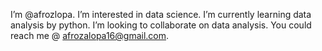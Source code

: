 I’m @afrozlopa.
I’m interested in data science.
I’m currently learning data analysis by python. 
I’m looking to collaborate on data analysis.
You could reach me @ afrozalopa16@gmail.com.

<!---
afrozalopa/afrozalopa is a ✨ special ✨ repository because its `README.md` (this file) appears on your GitHub profile.
You can click the Preview link to take a look at your changes.
--->

